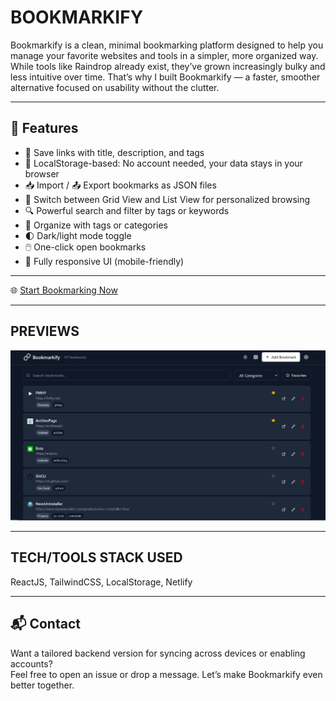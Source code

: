 # BOOKMARKIFY 

Bookmarkify is a clean, minimal bookmarking platform designed to help you manage your favorite websites and tools in a simpler, more organized way. While tools like Raindrop already exist, they’ve grown increasingly bulky and less intuitive over time. That’s why I built Bookmarkify — a faster, smoother alternative focused on usability without the clutter.

---

## 🧩 Features

- 📑 Save links with title, description, and tags
- 💾 LocalStorage-based: No account needed, your data stays in your browser
- 📥 Import / 📤 Export bookmarks as JSON files
- 🧭 Switch between Grid View and List View for personalized browsing
- 🔍 Powerful search and filter by tags or keywords
- 📂 Organize with tags or categories
- 🌓 Dark/light mode toggle
- 🖱️ One-click open bookmarks
- 📱 Fully responsive UI (mobile-friendly)

---

🌐 <a href="https://bookmarkify2.netlify.app/" target="_blank">Start Bookmarking Now</a>

---

## PREVIEWS
![Bookmarkify](public/bookmarkify.png)

---

## TECH/TOOLS STACK USED

ReactJS, TailwindCSS, LocalStorage, Netlify

--- 

## 📬 Contact

Want a tailored backend version for syncing across devices or enabling accounts?  
Feel free to open an issue or drop a message. Let’s make Bookmarkify even better together.
